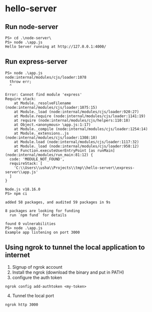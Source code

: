 # hello-server

## Run node-server
```
PS> cd .\node-server\
PS> node .\app.js
Hello Server running at http://127.0.0.1:4000/

```

## Run express-server
```
PS> node .\app.js
node:internal/modules/cjs/loader:1078
  throw err;
  ^

Error: Cannot find module 'express'
Require stack:
    at Module._resolveFilename (node:internal/modules/cjs/loader:1075:15)
    at Module._load (node:internal/modules/cjs/loader:920:27)
    at Module.require (node:internal/modules/cjs/loader:1141:19)
    at require (node:internal/modules/cjs/helpers:110:18)
    at Object.<anonymous> \app.js:1:17)
    at Module._compile (node:internal/modules/cjs/loader:1254:14)
    at Module._extensions..js (node:internal/modules/cjs/loader:1308:10)
    at Module.load (node:internal/modules/cjs/loader:1117:32)
    at Module._load (node:internal/modules/cjs/loader:958:12)
    at Function.executeUserEntryPoint [as runMain] (node:internal/modules/run_main:81:12) {
  code: 'MODULE_NOT_FOUND',
  requireStack: [
    'C:\\Users\\usha\\Projects\\tmp\\hello-server\\express-server\\app.js'
  ]
}

Node.js v18.16.0
PS> npm ci

added 58 packages, and audited 59 packages in 9s

8 packages are looking for funding
  run `npm fund` for details

found 0 vulnerabilities
PS> node .\app.js
Example app listening on port 3000
```


## Using ngrok to tunnel the local application to internet

1. Signup of ngrok account
2. Install the ngrok (download the binary and put in PATH)
3. configure the auth token
```
ngrok config add-authtoken <my-token>
```
4. Tunnel the local port
```
ngrok http 3000
```